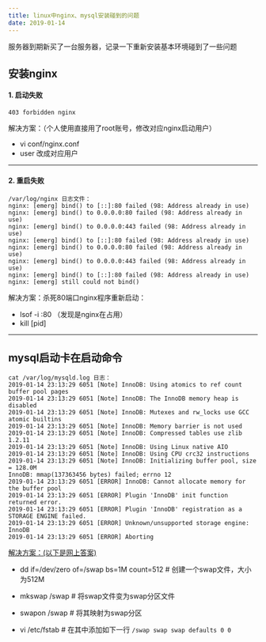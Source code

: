 ```yaml
---
title: linux中nginx、mysql安装碰到的问题
date: 2019-01-14
---
```

服务器到期新买了一台服务器，记录一下重新安装基本环境碰到了一些问题

## 安装nginx
#### 1. 启动失败
`403 forbidden nginx`

解决方案：（个人使用直接用了root账号，修改对应nginx启动用户）  
* vi conf/nginx.conf  
* user 改成对应用户

---

#### 2. 重启失败

```
/var/log/nginx 日志文件：
nginx: [emerg] bind() to [::]:80 failed (98: Address already in use)
nginx: [emerg] bind() to 0.0.0.0:80 failed (98: Address already in use)
nginx: [emerg] bind() to 0.0.0.0:443 failed (98: Address already in use)
nginx: [emerg] bind() to [::]:80 failed (98: Address already in use)
nginx: [emerg] bind() to 0.0.0.0:80 failed (98: Address already in use)
nginx: [emerg] bind() to 0.0.0.0:443 failed (98: Address already in use)
nginx: [emerg] bind() to [::]:80 failed (98: Address already in use)
nginx: [emerg] still could not bind()
```


解决方案：杀死80端口nginx程序重新启动：  
* lsof -i :80  （发现是nginx在占用）  
* kill [pid] 

---

## mysql启动卡在启动命令
```
cat /var/log/mysqld.log 日志：
2019-01-14 23:13:29 6051 [Note] InnoDB: Using atomics to ref count buffer pool pages
2019-01-14 23:13:29 6051 [Note] InnoDB: The InnoDB memory heap is disabled
2019-01-14 23:13:29 6051 [Note] InnoDB: Mutexes and rw_locks use GCC atomic builtins
2019-01-14 23:13:29 6051 [Note] InnoDB: Memory barrier is not used
2019-01-14 23:13:29 6051 [Note] InnoDB: Compressed tables use zlib 1.2.11
2019-01-14 23:13:29 6051 [Note] InnoDB: Using Linux native AIO
2019-01-14 23:13:29 6051 [Note] InnoDB: Using CPU crc32 instructions
2019-01-14 23:13:29 6051 [Note] InnoDB: Initializing buffer pool, size = 128.0M
InnoDB: mmap(137363456 bytes) failed; errno 12
2019-01-14 23:13:29 6051 [ERROR] InnoDB: Cannot allocate memory for the buffer pool
2019-01-14 23:13:29 6051 [ERROR] Plugin 'InnoDB' init function returned error.
2019-01-14 23:13:29 6051 [ERROR] Plugin 'InnoDB' registration as a STORAGE ENGINE failed.
2019-01-14 23:13:29 6051 [ERROR] Unknown/unsupported storage engine: InnoDB
2019-01-14 23:13:29 6051 [ERROR] Aborting
```

[解决方案：(以下是网上答案)](https://blog.csdn.net/sxyandapp/article/details/77091007)
* dd if=/dev/zero of=/swap bs=1M count=512  # 创建一个swap文件，大小为512M
* mkswap /swap                              # 将swap文件变为swap分区文件
* swapon /swap                              # 将其映射为swap分区

* vi /etc/fstab # 在其中添加如下一行
`/swap swap swap defaults 0 0`
  